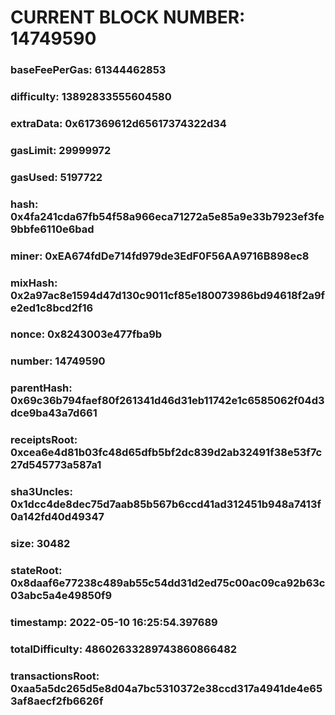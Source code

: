 # CURRENT BLOCK NUMBER: 14749590

### baseFeePerGas: 61344462853
### difficulty: 13892833555604580
### extraData: 0x617369612d65617374322d34
### gasLimit: 29999972
### gasUsed: 5197722
### hash: 0x4fa241cda67fb54f58a966eca71272a5e85a9e33b7923ef3fe9bbfe6110e6bad
### miner: 0xEA674fdDe714fd979de3EdF0F56AA9716B898ec8
### mixHash: 0x2a97ac8e1594d47d130c9011cf85e180073986bd94618f2a9fe2ed1c8bcd2f16
### nonce: 0x8243003e477fba9b
### number: 14749590
### parentHash: 0x69c36b794faef80f261341d46d31eb11742e1c6585062f04d3dce9ba43a7d661
### receiptsRoot: 0xcea6e4d81b03fc48d65dfb5bf2dc839d2ab32491f38e53f7c27d545773a587a1
### sha3Uncles: 0x1dcc4de8dec75d7aab85b567b6ccd41ad312451b948a7413f0a142fd40d49347
### size: 30482
### stateRoot: 0x8daaf6e77238c489ab55c54dd31d2ed75c00ac09ca92b63c03abc5a4e49850f9
### timestamp: 2022-05-10 16:25:54.397689
### totalDifficulty: 48602633289743860866482
### transactionsRoot: 0xaa5a5dc265d5e8d04a7bc5310372e38ccd317a4941de4e653af8aecf2fb6626f
